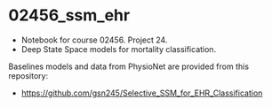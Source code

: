 # 02456_ssm_ehr
- Notebook for course 02456. Project 24.
- Deep State Space models for mortality classification.

Baselines models and data from PhysioNet are provided from this repository: 
- https://github.com/gsn245/Selective_SSM_for_EHR_Classification
